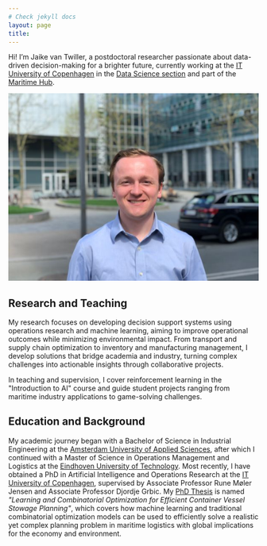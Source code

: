 ```yaml
---
# Check jekyll docs
layout: page
title: 
---
```

Hi! I’m Jaike van Twiller, a postdoctoral researcher passionate about data-driven decision-making for a brighter future, currently working at the [IT University of Copenhagen](https://en.itu.dk/) in the [Data Science section](https://en.itu.dk/Research/Research-Sections/Data-Science) and part of the [Maritime Hub](https://mhub.itu.dk/).

![Photo of Jaike](photo_zoomed_in.jpg)

## Research and Teaching
My research focuses on developing decision support systems using operations research and machine learning, aiming to improve operational outcomes while minimizing environmental impact. From transport and supply chain optimization to inventory and manufacturing management, I develop solutions that bridge academia and industry, turning complex challenges into actionable insights through collaborative projects.

In teaching and supervision, I cover reinforcement learning in the "Introduction to AI" course and guide student projects ranging from maritime industry applications to game-solving challenges.

## Education and Background
My academic journey began with a Bachelor of Science in Industrial Engineering at the [Amsterdam University of Applied Sciences](https://www.hva.nl/), after which I continued with a Master of Science in Operations Management and Logistics at the [Eindhoven University of Technology](https://www.tue.nl/en/). Most recently, I have obtained a PhD in Artificial Intelligence and Operations Research at the [IT University of Copenhagen](https://en.itu.dk/), supervised by Associate Professor Rune Møler Jensen and Associate Professor Djordje Grbic. My [PhD Thesis](https://pure.itu.dk/en/publications/learning-and-combinatorial-optimization-for-efficient-container-v) is named _"Learning and Combinatorial Optimization for Efficient Container Vessel Stowage Planning"_, which covers how machine learning and traditional combinatorial optimization models can be used to efficiently solve a realistic yet complex planning problem in maritime logistics with global implications for the economy and environment. 
